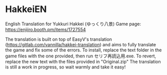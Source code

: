 # HakkeiEN
English Translation for Yukkuri Hakkei (ゆっくり八景)
Game page: https://enjiiro.booth.pm/items/1727554

The translation is built on top of EasyV's translation (https://gitlab.com/vannilla/hakkei-translation) and aims to fully translate the game and fix some of the errors.
To install, replace the text folder in the game files with the one provided, then run セリフ再読込用.exe.
To revert, replace the new text with the files provided in "Original.zip"
The translation is still a work in progress, so wait warmly and take it easy!
